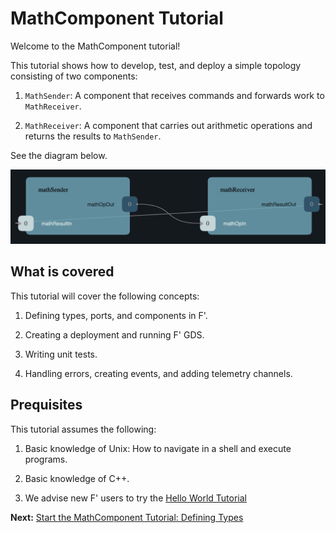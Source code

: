 # MathComponent Tutorial 

Welcome to the MathComponent tutorial!

This tutorial shows how to develop, test, and deploy a simple topology
consisting of two components:

1. `MathSender`: A component that receives commands and forwards work to
   `MathReceiver`.

2. `MathReceiver`: A component that carries out arithmetic operations and
   returns the results to `MathSender`.

See the diagram below.

<a name="math-top"></a>
![A simple topology for arithmetic computation](docs/img/top.png)

## What is covered
This tutorial will cover the following concepts:

1. Defining types, ports, and components in F'. 

2. Creating a deployment and running F' GDS. 

3. Writing unit tests.

4. Handling errors, creating events, and adding telemetry channels. 

## Prequisites 
This tutorial assumes the following:

1. Basic knowledge of Unix: How to navigate in a shell and execute programs.

2. Basic knowledge of C++.

3. We advise new F' users to try the [Hello World Tutorial](https://fprime-community.github.io/fprime-tutorial-hello-world/)


**Next:** [Start the MathComponent Tutorial: Defining Types](./docs/defining-types.md)